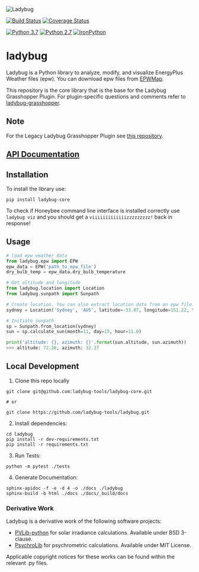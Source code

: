 
![Ladybug](http://www.ladybug.tools/assets/img/ladybug.png)

[![Build Status](https://github.com/ladybug-tools/ladybug/workflows/CI/badge.svg)](https://github.com/ladybug-tools/ladybug/actions)
[![Coverage Status](https://coveralls.io/repos/github/ladybug-tools/ladybug/badge.svg?branch=master)](https://coveralls.io/github/ladybug-tools/ladybug)

[![Python 3.7](https://img.shields.io/badge/python-3.7-blue.svg)](https://www.python.org/downloads/release/python-370/) [![Python 2.7](https://img.shields.io/badge/python-2.7-green.svg)](https://www.python.org/downloads/release/python-270/) [![IronPython](https://img.shields.io/badge/ironpython-2.7-red.svg)](https://github.com/IronLanguages/ironpython2/releases/tag/ipy-2.7.8/)

# ladybug

Ladybug is a Python library to analyze, modify, and visualize EnergyPlus Weather files (epw). You can download epw files from [EPWMap](http://www.ladybug.tools/epwmap/).

This repository is the core library that is the base for the Ladybug Grasshopper Plugin. For plugin-specific questions and comments refer to [ladybug-grasshopper](https://github.com/ladybug-tools/ladybug-grasshopper).

## Note

For the Legacy Ladybug Grasshopper Plugin see [this repository](https://github.com/ladybug-tools/ladybug-legacy).

## [API Documentation](https://www.ladybug.tools/ladybug/docs/)

## Installation

To install the library use:

`pip install ladybug-core`

To check if Honeybee command line interface is installed correctly use `ladybug viz` and you
should get a `viiiiiiiiiiiiizzzzzzzzz!` back in response!

## Usage

```python
# load epw weather data
from ladybug.epw import EPW
epw_data = EPW('path_to_epw_file')
dry_bulb_temp = epw_data.dry_bulb_temperature

# Get altitude and longitude
from ladybug.location import Location
from ladybug.sunpath import Sunpath

# Create location. You can also extract location data from an epw file.
sydney = Location('Sydney', 'AUS', latitude=-33.87, longitude=151.22, time_zone=10)

# Initiate sunpath
sp = Sunpath.from_location(sydney)
sun = sp.calculate_sun(month=11, day=15, hour=11.0)

print('altitude: {}, azimuth: {}'.format(sun.altitude, sun.azimuth))
>>> altitude: 72.26, azimuth: 32.37
```

## Local Development
1. Clone this repo locally
```console
git clone git@github.com:ladybug-tools/ladybug-core.git

# or

git clone https://github.com/ladybug-tools/ladybug.git
```
2. Install dependencies:
```console
cd ladybug
pip install -r dev-requirements.txt
pip install -r requirements.txt
```

3. Run Tests:
```console
python -m pytest ./tests
```

4. Generate Documentation:
```console
sphinx-apidoc -f -e -d 4 -o ./docs ./ladybug
sphinx-build -b html ./docs ./docs/_build/docs
```

### Derivative Work

Ladybug is a derivative work of the following software projects:

* [PVLib-python](https://github.com/pvlib/pvlib-python) for solar irradiance calculations. Available under BSD 3-clause.
* [PsychroLib](https://github.com/psychrometrics/psychrolib) for psychrometric calculations. Available under MIT License.

Applicable copyright notices for these works can be found within the relevant .py files.
